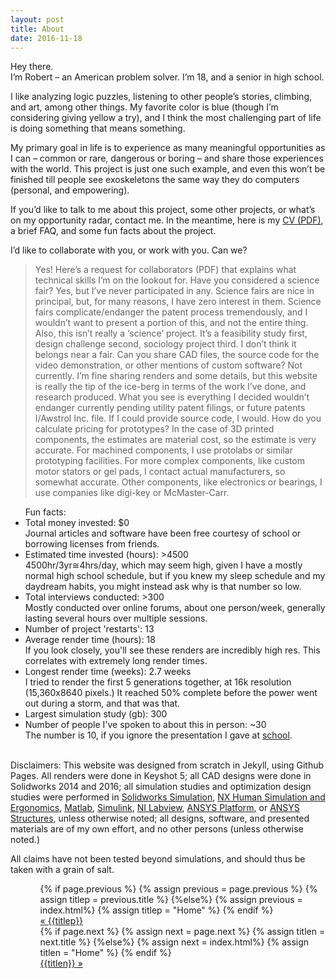```yaml
---
layout: post
title: About
date: 2016-11-18
---
```

Hey there. 	
I’m Robert – an American problem solver. I’m 18, and a senior in high school.  

I like analyzing logic puzzles, listening to other people’s stories, climbing, and art, among other things. My favorite color is blue (though I’m considering giving yellow a try), and I think the most challenging part of life is doing something that means something.

My primary goal in life is to experience as many meaningful opportunities as I can – common or rare, dangerous or boring – and share those experiences with the world. This project is just one such example, and even this won’t be finished till people see exoskeletons the same way they do computers (personal, and empowering). 

If you’d like to talk to me about this project, some other projects, or what’s on my opportunity radar, contact me. In the meantime, here is my <a href="assets/rbmresume.pdf" target="_blank">CV (PDF)</a>, a brief FAQ, and some fun facts about the project.

I’d like to collaborate with you, or work with you. Can we?
> Yes! Here’s a request for collaborators (PDF) that explains what technical skills I’m on the lookout for. 
Have you considered a science fair?
> Yes, but I’ve never participated in any. Science fairs are nice in principal, but, for many reasons, I have zero interest in them. Science fairs complicate/endanger the patent process tremendously, and I wouldn’t want to present a portion of this, and not the entire thing. Also, this isn’t really a ‘science’ project. It’s a feasibility study first, design challenge second, sociology project third. I don’t think it belongs near a fair. 
Can you share CAD files, the source code for the video demonstration, or other mentions of custom software?
> Not currently. I’m fine sharing renders and some details, but this website is really the tip of the ice-berg in terms of the work I’ve done, and research produced. What you see is everything I decided wouldn’t endanger currently pending utility patent filings, or future patents I/Awstrol Inc. file. If I could provide source code, I would. 
How do you calculate pricing for prototypes? 
> In the case of 3D printed components, the estimates are material cost, so the estimate is very accurate. For machined components, I use protolabs or similar prototyping facilities. For more complex components, like custom motor stators or gel pads, I contact actual manufacturers, so somewhat accurate. Other components, like electronics or bearings, I use companies like digi-key or McMaster-Carr. 

<ul>
Fun facts:
<li>Total money invested: $0</li> 
  <r7>Journal articles and software have been free courtesy of school or borrowing licenses from friends.</r7>
<li>Estimated time invested (hours): >4500</li> 
  <r7>4500hr/3yr≅4hrs/day, which may seem high, given I have a mostly normal high school schedule, but if you knew my sleep schedule and my daydream habits, you might instead ask why is that number so low.</r7>
<li>Total interviews conducted: >300</li>
 <r7>Mostly conducted over online forums, about one person/week, generally lasting several hours over multiple sessions.</r7>
<li>Number of project 'restarts': 13</li>
<li>Average render time (hours): 18</li>
  <r7>If you look closely, you'll see these renders are incredibly high res. This correlates with extremely long render times.</r7>
<li>Longest render time (weeks): 2.7 weeks</li>
 <r7>I tried to render the first 5 generations together, at 16k resolution (15,360x8640 pixels.) It reached 50% complete before the power went out during a storm, and that was that.</r7>
<li>Largest simulation study (gb): 300</li>
<li>Number of people I've spoken to about this in person: ~30</li>
  <r7>The number is 10, if you ignore the presentation I gave at <a href="http://worldperspectivesprogram.org/symposium"   target="_blank">school</a>.</r7>
</ul>
<br>
Disclaimers:
This website was designed from scratch in Jekyll, using Github Pages. All renders were done in Keyshot 5; all CAD designs were done in Solidworks 2014 and 2016; all simulation studies and optimization design studies were performed in <a href="https://www.solidworks.com/sw/products/simulation/finite-element-analysis.htm" target="_blank">Solidworks Simulation</a>, <a href="https://www.plm.automation.siemens.com/en_us/products/tecnomatix/manufacturing-simulation/human-ergonomics/index.shtml" target="_blank">NX Human Simulation and Ergonomics</a>, <a href="https://www.mathworks.com/products/matlab/" target="_blank">Matlab</a>, <a href="https://www.mathworks.com/products/simulink/" target="_blank">Simulink</a>, <a href="http://www.ni.com/labview/" target="_blank">NI Labview</a>, <a href="http://www.ansys.com/products/platform" target="_blank">ANSYS Platform</a>, or <a href="http://www.ansys.com/products/structures" target="_blank">ANSYS Structures</a>, unless otherwise noted; all designs, software, and presented materials are of my own effort, and no other persons (unless otherwise noted.)

All claims have not been tested beyond simulations, and should thus be taken with a grain of salt. 

<ul class="footer">
    <ul class="button">
        {% if page.previous %}
            {% assign previous = page.previous %}
            {% assign titlep = previous.title %}
        {%else%}
            {% assign previous = index.html%}
            {% assign titlep = "Home" %}
        {% endif %}
        <div class="button0"><a href="{{site.baseurl}}{{previous.url}}">&laquo; {{titlep}}</a></div>
        {% if page.next %}
            {% assign next = page.next %}
            {% assign titlen = next.title %}
        {%else%}
            {% assign next = index.html%}
            {% assign titlen = "Home" %}
        {% endif %}
        <div class="button0"><a href="{{site.baseurl}}{{next.url}}">{{titlen}} &raquo;</a></div>         
    </ul>
</ul>

